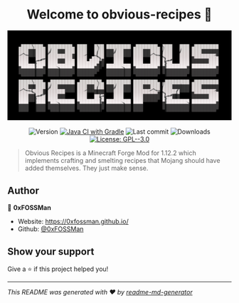 <h1 align="center">Welcome to obvious-recipes 👋</h1>
<p align="center"><img src="logo.png" /></p>
<p align="center">
  <!--<img alt="Version" src="https://img.shields.io/badge/version-1.1-blue.svg?cacheSeconds=2592000" />-->
  <img alt="Version" src="https://img.shields.io/github/v/tag/0xfossman/Obvious-Recipes" />
  <a href="https://github.com/0xFOSSMan/obvious-recipes/actions/workflows/gradle.yml"><img alt="Java CI with Gradle" src="https://github.com/0xFOSSMan/obvious-recipes/actions/workflows/gradle.yml/badge.svg?branch=main" /></a>
  <img alt="Last commit" src="https://img.shields.io/github/last-commit/0xfossman/obvious-recipes/main" />
  <img alt="Downloads" src="https://img.shields.io/github/downloads/0xfossman/obvious-recipes/total">
  <a href="#" target="_blank">
    <img alt="License: GPL--3.0" src="https://img.shields.io/badge/License-GPL--3.0-yellow.svg" />
  </a>
</p>

> Obvious Recipes is a Minecraft Forge Mod for 1.12.2 which implements crafting and smelting recipes that Mojang should have added themselves. They just make sense.

## Author

👤 **0xFOSSMan**

* Website: https://0xfossman.github.io/
* Github: [@0xFOSSMan](https://github.com/0xFOSSMan)

## Show your support

Give a ⭐️ if this project helped you!

***
_This README was generated with ❤️ by [readme-md-generator](https://github.com/kefranabg/readme-md-generator)_
